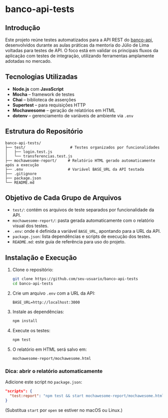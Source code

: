# banco-api-tests

## Introdução

Este projeto reúne testes automatizados para a API REST do [banco-api](https://github.com/juliodelimas/banco-api), desenvolvidos durante as aulas práticas da mentoria do Júlio de Lima voltadas para testes de API. O foco está em validar os principais fluxos da aplicação com testes de integração, utilizando ferramentas amplamente adotadas no mercado.

## Tecnologias Utilizadas

- **Node.js** com **JavaScript**
- **Mocha** – framework de testes
- **Chai** – biblioteca de asserções
- **Supertest** – para requisições HTTP
- **Mochawesome** – geração de relatórios em HTML
- **dotenv** – gerenciamento de variáveis de ambiente via `.env`

## Estrutura do Repositório

```
banco-api-tests/
├── test/                    # Testes organizados por funcionalidades
│   ├── login.test.js
│   └── transferencias.test.js
├── mochawesome-report/     # Relatório HTML gerado automaticamente após a execução
├── .env                    # Variável BASE_URL da API testada
├── .gitignore
├── package.json
└── README.md
```

## Objetivo de Cada Grupo de Arquivos

- `test/`: contém os arquivos de teste separados por funcionalidade da API.
- `mochawesome-report/`: pasta gerada automaticamente com o relatório visual dos testes.
- `.env`: onde é definida a variável `BASE_URL`, apontando para a URL da API.
- `package.json`: lista dependências e scripts de execução dos testes.
- `README.md`: este guia de referência para uso do projeto.

## Instalação e Execução

1. Clone o repositório:
   ```bash
   git clone https://github.com/seu-usuario/banco-api-tests
   cd banco-api-tests
   ```

2. Crie um arquivo `.env` com a URL da API:
   ```env
   BASE_URL=http://localhost:3000
   ```

3. Instale as dependências:
   ```bash
   npm install
   ```

4. Execute os testes:
   ```bash
   npm test
   ```

5. O relatório em HTML será salvo em:
   ```
   mochawesome-report/mochawesome.html
   ```

### Dica: abrir o relatório automaticamente

Adicione este script no `package.json`:

```json
"scripts": {
  "test:report": "npm test && start mochawesome-report/mochawesome.html"
}
```

(Substitua `start` por `open` se estiver no macOS ou Linux.)
